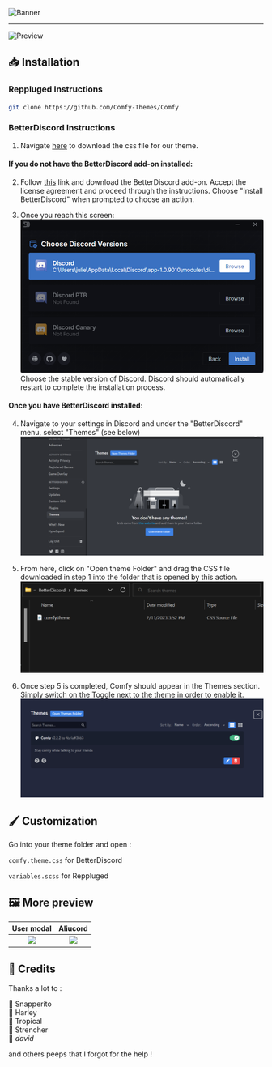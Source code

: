 ![Banner](https://comfy-themes.github.io/Discord/assets/banner.png)

---

![Preview](https://comfy-themes.github.io/Discord/assets/preview.png)

## 📥 Installation

### Reppluged Instructions

```sh
git clone https://github.com/Comfy-Themes/Comfy
```

### BetterDiscord Instructions

1. Navigate [here](https://betterdiscord.app/theme/Comfy) to download the css file for our theme.

#### If you do not have the BetterDiscord add-on installed:
2. Follow [this](https://betterdiscord.app/) link and download the BetterDiscord add-on.
Accept the license agreement and proceed through the instructions. Choose "Install BetterDiscord" when prompted to choose an action.

3. Once you reach this screen:
![BetterDiscord installation](/assets/discord_version.png)
Choose the stable version of Discord.
Discord should automatically restart to complete the installation process.

#### Once you have BetterDiscord installed:
4. Navigate to your settings in Discord and under the "BetterDiscord" menu, select "Themes" (see below)
![BetterDiscord Themes Menu](/assets/theme_setting.png)

5. From here, click on "Open theme Folder" and drag the CSS file downloaded in step 1 into the folder that is opened by this action.
![Theme Folder](/assets/themes_folder.png)

6. Once step 5 is completed, Comfy should appear in the Themes section. Simply switch on the Toggle next to the theme in order to enable it.
![Theme Toggle](/assets/theme_toggle.png)


## 🖌️ Customization

Go into your theme folder and open :

`comfy.theme.css` for BetterDiscord

`variables.scss` for Reppluged

## 🖼️ More preview

|                             User modal                              |                                            Aliucord                                            |
| :-----------------------------------------------------------------: | :--------------------------------------------------------------------------------------------: |
| <img width=300 src="https://comfy-themes.github.io/Discord/assets/modal.png"></img> | <img width=300 src="https://comfy-themes.github.io/Discord/assets/preview-aliucord.png"></img> |

## 📜 Credits

Thanks a lot to :

🎨 Snapperito <br>
🐶 Harley <br>
🌴 Tropical <br>
🥨 Strencher <br>
💾 _david_

and others peeps that I forgot for the help !
